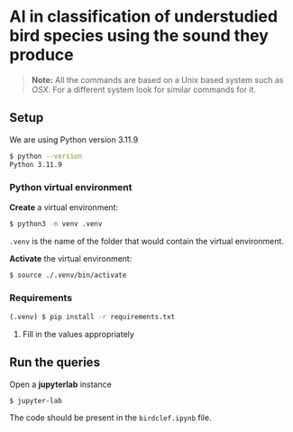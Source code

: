 # AI in classification of understudied bird species using the sound they produce

> **Note:** All the commands are based on a Unix based system such as _OSX_.
> For a different system look for similar commands for it.


## Setup

We are using Python version 3.11.9

```bash
$ python --version
Python 3.11.9
```

### Python virtual environment

**Create** a virtual environment:

```bash
$ python3 -m venv .venv
```

`.venv` is the name of the folder that would contain the virtual environment.

**Activate** the virtual environment:

```bash
$ source ./.venv/bin/activate
```

### Requirements

```bash
(.venv) $ pip install -r requirements.txt
```

1. Fill in the values appropriately

## Run the queries

Open a **jupyterlab** instance

```bash
$ jupyter-lab
```

The code should be present in the `birdclef.ipynb` file.
